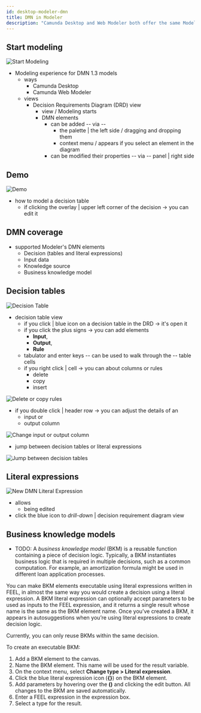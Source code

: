 ```yaml
---
id: desktop-modeler-dmn
title: DMN in Modeler
description: "Camunda Desktop and Web Modeler both offer the same Modeling experience for DMN 1.3 models: Modeling starts in the Decision Requirements Diagram (DRD) view."
---
```


## Start modeling

![Start Modeling](assets/desktop-modeler-dmn/main.png)

* Modeling experience for DMN 1.3 models
  * ways
    * Camunda Desktop
    * Camunda Web Modeler  
  * views
    * Decision Requirements Diagram (DRD) view
      * view / Modeling starts
      * DMN elements
        * can be added -- via --
          * the palette | the left side / dragging and dropping them
          * context menu / appears if you select an element in the diagram
        * can be modified their properties -- via -- panel | right side

## Demo

![Demo](assets/desktop-modeler-dmn/demo.gif)

* how to model a decision table
  * if clicking the overlay | upper left corner of the decision -> you can edit it

## DMN coverage

* supported Modeler's DMN elements
  * Decision (tables and literal expressions)
  * Input data
  * Knowledge source
  * Business knowledge model

## Decision tables

![Decision Table](assets/desktop-modeler-dmn/decision-table.png)

* decision table view
  * if you click | blue icon on a decision table in the DRD -> it's open it
  * if you click the plus signs -> you can add elements
    * **Input**,
    * **Output**,
    * **Rule** 
  * tabulator and enter keys -- can be used to walk through the -- table cells
  * if you right click | cell -> you can about columns or rules
    * delete
    * copy
    * insert

![Delete or copy rules](assets/desktop-modeler-dmn/dmn-modeler-right-click.png)

  * if you double click | header row -> you can adjust the details of an
    * input or
    * output column 

![Change input or output column](assets/desktop-modeler-dmn/dmn-modeler-double-click.png)

  * jump between decision tables or literal expressions

![Jump between decision tables](assets/desktop-modeler-dmn/dmn-modeler-toggle-overview.png)

## Literal expressions

![New DMN Literal Expression](assets/desktop-modeler-dmn/literal-expression.png)

* allows
  * being edited
* click the blue icon to _drill-down_ | decision requirement diagram view 

## Business knowledge models

* TODO: 
A _business knowledge model_ (BKM) is a reusable function containing a piece of decision logic. Typically, a BKM instantiates business logic that is required in multiple decisions, such as a common computation. For example, an amortization formula might be used in different loan application processes.

You can make BKM elements executable using literal expressions written in FEEL, in almost the same way you would create a decision using a literal expression. A BKM literal expression can optionally accept parameters to be used as inputs to the FEEL expression, and it returns a single result whose name is the same as the BKM element name. Once you’ve created a BKM, it appears in autosuggestions when you’re using literal expressions to create decision logic.

Currently, you can only reuse BKMs within the same decision.

To create an executable BKM:

1. Add a BKM element to the canvas.
2. Name the BKM element. This name will be used for the result variable.
3. On the context menu, select **Change type > Literal expression**.
4. Click the blue literal expression icon (**{}**) on the BKM element.
5. Add parameters by hovering over the **()** and clicking the edit button. All changes to the BKM are saved automatically.
6. Enter a FEEL expression in the expression box.
7. Select a type for the result.
